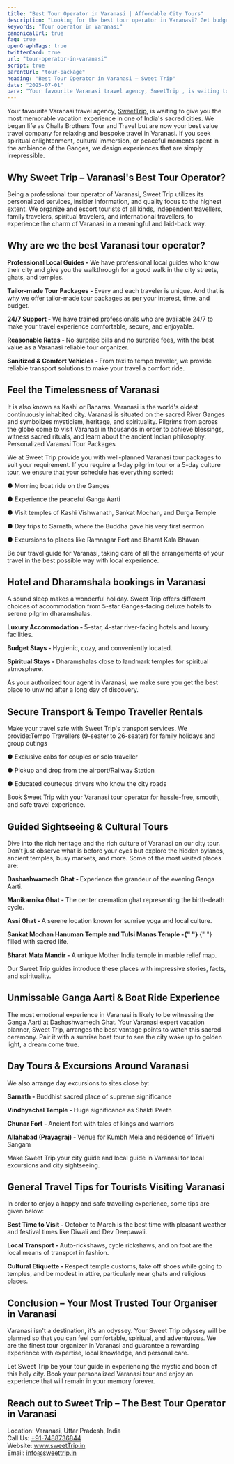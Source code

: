```yaml
---
title: "Best Tour Operator in Varanasi | Affordable City Tours"
description: "Looking for the best tour operator in Varanasi? Get budget-friendly, hassle-free tours with local insights and 24/7 support. Reserve your spot now!"
keywords: "Tour operator in Varanasi"
canonicalUrl: true
faq: true
openGraphTags: true
twitterCard: true
url: "tour-operator-in-varanasi"
script: true
parentUrl: "tour-package"
heading: "Best Tour Operator in Varanasi – Sweet Trip"
date: "2025-07-01"
para: "Your favourite Varanasi travel agency, SweetTrip , is waiting to give you the most memorable vacation experience in one of India's sacred cities. We began life as Challa Brothers Tour and Travel but are now your best value travel company for relaxing and bespoke travel in Varanasi."
---
```


<p>Your favourite Varanasi travel agency, <a href="https://sweettrip.in">SweetTrip</a>, is waiting to give
you the most memorable vacation experience in one of India's
sacred cities. We began life as Challa Brothers Tour and Travel
but are now your best value travel company for relaxing and
bespoke travel in Varanasi. If you seek spiritual enlightenment,
cultural immersion, or peaceful moments spent in the ambience of
the Ganges, we design experiences that are simply irrepressible.
</p>
<h2 className="mt-5 font-bold">
Why Sweet Trip – Varanasi's Best Tour Operator?
</h2>
<p>
                Being a professional tour operator of Varanasi, Sweet Trip
                utilizes its personalized services, insider information, and
                quality focus to the highest extent. We organize and escort
                tourists of all kinds, independent travellers, family travelers,
                spiritual travelers, and international travellers, to experience
                the charm of Varanasi in a meaningful and laid-back way.
              </p>
              <h2 className="mt-5 font-bold">
                Why are we the best Varanasi tour operator?
              </h2>
              <p>
                <strong>Professional Local Guides - </strong> We have
                professional local guides who know their city and give you the
                walkthrough for a good walk in the city streets, ghats, and
                temples.
              </p>
              <p className="mt-2">
                <strong>Tailor-made Tour Packages - </strong> Every and each
                traveler is unique. And that is why we offer tailor-made tour
                packages as per your interest, time, and budget.
              </p>
              <p className="mt-2">
                <strong>24/7 Support - </strong> We have trained professionals
                who are available 24/7 to make your travel experience
                comfortable, secure, and enjoyable.
              </p>
              <p className="mt-2">
                <strong>Reasonable Rates - </strong> No surprise bills and no
                surprise fees, with the best value as a Varanasi reliable tour
                organizer.
              </p>
              <p className="mt-2">
                <strong>Sanitized & Comfort Vehicles - </strong> From taxi to
                tempo traveler, we provide reliable transport solutions to make
                your travel a comfort ride.
              </p>
              <h2 className="mt-5 font-bold">
                Feel the Timelessness of Varanasi
              </h2>
              <p>
                It is also known as Kashi or Banaras. Varanasi is the world's
                oldest continuously inhabited city. Varanasi is situated on the
                sacred River Ganges and symbolizes mysticism, heritage, and
                spirituality. Pilgrims from across the globe come to visit
                Varanasi in thousands in order to achieve blessings, witness
                sacred rituals, and learn about the ancient Indian philosophy.
                Personalized Varanasi Tour Packages
              </p>
              <p className="mt-5">
                We at Sweet Trip provide you with well-planned Varanasi tour
                packages to suit your requirement. If you require a 1-day
                pilgrim tour or a 5-day culture tour, we ensure that your
                schedule has everything sorted:
              </p>
              <p className="mt-5">● Morning boat ride on the Ganges</p>
              <p>● Experience the peaceful Ganga Aarti</p>
              <p>
                ● Visit temples of Kashi Vishwanath, Sankat Mochan, and Durga
                Temple
              </p>
              <p>
                ● Day trips to Sarnath, where the Buddha gave his very first
                sermon
              </p>
              <p>
                ● Excursions to places like Ramnagar Fort and Bharat Kala Bhavan
              </p>
              <p className="mt-5">
                Be our travel guide for Varanasi, taking care of all the
                arrangements of your travel in the best possible way with local
                experience.
              </p>
              <h2 className="mt-5 font-bold">
                Hotel and Dharamshala bookings in Varanasi
              </h2>
              <p>
                A sound sleep makes a wonderful holiday. Sweet Trip offers
                different choices of accommodation from 5-star Ganges-facing
                deluxe hotels to serene pilgrim dharamshalas.
              </p>
              <p className="mt-5">
                <strong>Luxury Accommodation - </strong> 5-star, 4-star
                river-facing hotels and luxury facilities.
              </p>
              <p className="mt-2">
                <strong>Budget Stays - </strong> Hygienic, cozy, and
                conveniently located.
              </p>
              <p className="mt-2">
                <strong>Spiritual Stays - </strong> Dharamshalas close to
                landmark temples for spiritual atmosphere.
              </p>
              <p className="mt-5">
                As your authorized tour agent in Varanasi, we make sure you get
                the best place to unwind after a long day of discovery.
              </p>
              <h2 className="mt-5 font-bold">
                Secure Transport & Tempo Traveller Rentals
              </h2>
              <p>
                Make your travel safe with Sweet Trip's transport services. We
                provide:Tempo Travellers (9-seater to 26-seater) for family
                holidays and group outings
              </p>
              <p className="mt-5">
                ● Exclusive cabs for couples or solo traveller
              </p>
              <p>● Pickup and drop from the airport/Railway Station</p>
              <p>● Educated courteous drivers who know the city roads</p>
              <p className="mt-5">
                Book Sweet Trip with your Varanasi tour operator for
                hassle-free, smooth, and safe travel experience.
              </p>
              <h2 className="mt-5 font-bold">
                Guided Sightseeing & Cultural Tours
              </h2>
              <p>
                Dive into the rich heritage and the rich culture of Varanasi on
                our city tour. Don't just observe what is before your eyes but
                explore the hidden bylanes, ancient temples, busy markets, and
                more. Some of the most visited places are:
              </p>
              <p className="mt-5">
                <strong>Dashashwamedh Ghat - </strong> Experience the grandeur
                of the evening Ganga Aarti.
              </p>
              <p>
                <strong>Manikarnika Ghat - </strong> The center cremation ghat
                representing the birth-death cycle.
              </p>
              <p>
                <strong>Assi Ghat - </strong> A serene location known for
                sunrise yoga and local culture.
              </p>
              <p>
                <strong>
                  Sankat Mochan Hanuman Temple and Tulsi Manas Temple -{" "}
                </strong>{" "}
                filled with sacred life.
              </p>
              <p>
                <strong>Bharat Mata Mandir - </strong> A unique Mother India
                temple in marble relief map.
              </p>
              <p className="mt-5">
                Our Sweet Trip guides introduce these places with impressive
                stories, facts, and spirituality.
              </p>
              <h2 className="mt-5 font-bold">
                Unmissable Ganga Aarti & Boat Ride Experience
              </h2>
              <p>
                The most emotional experience in Varanasi is likely to be
                witnessing the Ganga Aarti at Dashashwamedh Ghat. Your Varanasi
                expert vacation planner, Sweet Trip, arranges the best vantage
                points to watch this sacred ceremony. Pair it with a sunrise
                boat tour to see the city wake up to golden light, a dream come
                true.
              </p>
              <h2 className="mt-5 font-bold">
                Day Tours & Excursions Around Varanasi
              </h2>
              <p>We also arrange day excursions to sites close by:</p>
              <p className="mt-5">
                <strong>Sarnath - </strong> Buddhist sacred place of supreme
                significance
              </p>
              <p>
                <strong>Vindhyachal Temple - </strong> Huge significance as
                Shakti Peeth
              </p>
              <p>
                <strong>Chunar Fort - </strong> Ancient fort with tales of kings
                and warriors
              </p>
              <p>
                <strong>Allahabad (Prayagraj) - </strong> Venue for Kumbh Mela
                and residence of Triveni Sangam
              </p>
              <p className="mt-5">
                Make Sweet Trip your city guide and local guide in Varanasi for local excursions and city sightseeing.
              </p>
              <h2 className="mt-5 font-bold">
                General Travel Tips for Tourists Visiting Varanasi
              </h2>
              <p>In order to enjoy a happy and safe travelling experience, some tips are given below:</p>
              <p className="mt-5">
              <strong>Best Time to Visit - </strong> October to March is the best time with pleasant weather and festival times like Diwali and Dev Deepawali. </p>

<p>
              <strong>Local Transport - </strong> Auto-rickshaws, cycle rickshaws, and on foot are the local means of transport in fashion. </p>
<p>
              <strong>Cultural Etiquette - </strong> Respect temple customs, take off shoes while going to temples, and be modest in attire, particularly near ghats and religious places.
              </p>              
              <h2 className="mt-5 font-bold">
                Conclusion – Your Most Trusted Tour Organiser in Varanasi
              </h2>
              <p>
               Varanasi isn't a destination, it's an odyssey. Your Sweet Trip odyssey will be planned so that you can feel comfortable, spiritual, and adventurous. We are the finest tour organizer in Varanasi and guarantee a rewarding experience with expertise, local knowledge, and personal care.
              </p>
              <p className="mt-5">
                Let Sweet Trip be your tour guide in experiencing the mystic and boon of this holy city. Book your personalized Varanasi tour and enjoy an experience that will remain in your memory forever.
              </p>
              <h2 className="mt-5 font-bold">
                Reach out to Sweet Trip – The Best Tour Operator in Varanasi
              </h2>
              <p>
                Location: Varanasi, Uttar Pradesh, India<br/>
                Call Us: <a href="tel:+91-7488736844">+91-7488736844</a><br/>
                Website: <a href="https://sweettrip.in/">www.sweetTrip.in</a><br/>
                Email: <a href="mailto:info@sweettrip.in">info@sweettrip.in</a>
              </p>
